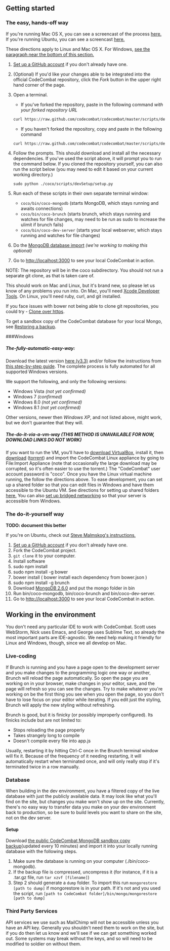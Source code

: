 ## Getting started

### The easy, hands-off way

If you're running Mac OS X, you can see a screencast of the process [here.](https://www.youtube.com/watch?v=fom1ksXSbKM) If you're running Ubuntu, you can see a screencast [here.](http://youtu.be/usN85KSiWUM)

These directions apply to Linux and Mac OS X. For Windows, [see the paragraph near the bottom of this section.](#windows_details)

1. [Set up a GitHub account](https://help.github.com/articles/set-up-git) if you don't already have one.
1. (Optional) If you'd like your changes able to be integrated into the official CodeCombat repository, click the *Fork* button in the upper right hand corner of the page.
1. Open a terminal. 
    * If you've forked the repository, paste in the following command *with your forked repository URL*
    ```bash
    curl https://raw.github.com/codecombat/codecombat/master/scripts/devSetup/bootstrap.sh | bash -s your_repository_url
    ```
    * If you haven't forked the repository, copy and paste in the following command
    ```bash
    curl https://raw.github.com/codecombat/codecombat/master/scripts/devSetup/bootstrap.sh | bash
    ```
1. Follow the prompts. This should download and install all the necessary dependencies. If you've used the script above, it will prompt you to run the command below. If you cloned the repository yourself, you can also run the script below (you may need to edit it based on your current working directory.)

    ```
    sudo python ./coco/scripts/devSetup/setup.py
    ```
1. Run each of these scripts in their own separate terminal window:
    * `coco/bin/coco-mongodb` (starts MongoDB, which stays running and awaits connections)
    * `coco/bin/coco-brunch` (starts brunch, which stays running and watches for file changes, may need to be run as sudo to increase the ulimit if brunch fails)
    * `coco/bin/coco-dev-server` (starts your local webserver, which stays running and watches for file changes)
1. Do the [MongoDB database import](https://github.com/codecombat/codecombat/wiki/Developer-environment#wiki-setup) *(we're working to making this optional)*
1. Go to [http://localhost:3000](http://localhost:3000) to see your local CodeCombat in action.

NOTE: The repository will be in the coco subdirectory.  You should not run a separate git clone, as that is taken care of.

This should work on Mac and Linux, but it's brand new, so please let us know of any problems you run into. On Mac, you'll need [Xcode Developer Tools](http://itunes.apple.com/us/app/xcode/id497799835?ls=1&mt=12). On Linux, you'll need ruby, curl, and git installed. 

If you face issues with bower not being able to clone git repositories, you could try - [Clone over https](http://stackoverflow.com/questions/1722807/git-convert-git-urls-to-http-urls/11383587#11383587).

To get a sandbox copy of the CodeCombat database for your local Mongo, see [Restoring a backup](https://github.com/codecombat/codecombat/wiki/Developer-environment#wiki-database).

<a name="windows_details"></a>
###Windows 
##### The-fully-automatic-easy-way:

Download the latest version [here (v3.3)](https://s3.amazonaws.com/CodeCombatLargeFiles/coco-dev-win-setup-3.3.zip) and/or follow the instructions from [this step-by-step guide](https://github.com/codecombat/codecombat/wiki/Setup-on-Windows:-a-step-by-step-guide). The complete process is fully automated for all supported Windows versions.

We support the following, and only the following versions:
* Windows Vista _(not yet confirmed)_
* Windows 7 _(confirmed)_
* Windows 8.0 _(not yet confirmed)_
* Windows 8.1 _(not yet confirmed)_

Other versions, newer then _Windows XP_, and not listed above, might work, but we don't guarantee that they will.

##### The-do-it-via-a-vm-way (THIS METHOD IS UNAVAILABLE FOR NOW, DOWNLOAD LINKS DO NOT WORK)
If you want to run the VM, you'll have to [download VirtualBox](http://download.virtualbox.org/virtualbox/4.3.6/VirtualBox-4.3.6-91406-Win.exe), install it, then [download](https://s3.amazonaws.com/CodeCombatLargeFiles/CoCoLinux.ova) ([torrent](https://s3.amazonaws.com/CodeCombatLargeFiles/CoCoLinux.ova?torrent)) and import the CodeCombat Linux appliance by going to File:Import Appliance (note that occasionally the large download may be corrupted, so it's often easier to use the torrent.) The "CodeCombat" user account password is "coco". Once you have the Linux virtual machine running, the follow the directions above. To ease development, you can set up a shared folder so that you can edit files in Windows and have them accessible to the Ubuntu VM. See directions for setting up shared folders [here.](http://mikesmithers.wordpress.com/2011/03/23/installing-ubuntu-in-virtualbox-on-a-windows-7-host/#attachment_898) You can also [set up bridged networking](http://askubuntu.com/questions/196118/how-to-access-localhost-on-virtualbox-host-machine) so that your server is accessible from Windows.


### The do-it-yourself way

**TODO: document this better**

If you're on Ubuntu, check out [Steve Malmskog's instructions.](https://github.com/codecombat/codecombat/wiki/Ubuntu-Development-Environment-Setup-Instructions)

1. [Set up a GitHub account](https://help.github.com/articles/set-up-git) if you don't already have one.
1. Fork the CodeCombat project.
1. `git clone` it to your computer.
1. Install software
  1. sudo npm install
  1. sudo npm install -g bower
  1. bower install ( bower install each dependency from bower.json )
  1. sudo npm install -g brunch
  1. Download [MongoDB 2.6.0](http://www.mongodb.org/downloads) and put the mongo folder in bin
1. Run bin/coco-mongodb, bin/coco-brunch and bin/coco-dev-server.
1. Go to [http://localhost:3000](http://localhost:3000) to see your local CodeCombat in action.

## Working in the environment

You don't need any particular IDE to work with CodeCombat. Scott uses WebStorm, Nick uses Emacs, and George uses Sublime Text, so already the most important parts are IDE-agnostic. We need help making it friendly for Linux and Windows, though, since we all develop on Mac.

### Live-coding

If Brunch is running and you have a page open to the development server and you make changes to the programming logic one way or another, Brunch will reload the page automatically. So open the page you are working on in your browser, make changes in your editor, save, and the page will refresh so you can see the changes. Try to make whatever you're working on be the first thing you see when you open the page, so you don't have to lose focus on your editor while iterating. If you edit just the styling, Brunch will apply the new styling without refreshing.

Brunch is good, but it is finicky (or possibly improperly configured). Its finicks include but are not limited to:

* Stops reloading the page properly
* Takes strangely long to compile
* Doesn't compile every file into app.js

Usually, restarting it by hitting Ctrl-C once in the Brunch terminal window will fix it. Because of the frequency of it needing restarting, it will automatically restart when terminated once, and will only really stop if it's terminated twice in a row manually.

### Database

When building in the dev environment, you have a filtered copy of the live database with just the publicly available data. It may look like what you'll find on the site, but changes you make won't show up on the site. Currently, there's no easy way to transfer data you make on your dev environment back to production, so be sure to build levels you want to share on the site, not on the dev server.

#### Setup
Download [the public CodeCombat MongoDB sandbox copy backup](http://23.21.59.137/dump.tar.gz)(updated every 10 minutes) and import it into your locally running database with the following steps. 

1. Make sure the database is running on your computer (./bin/coco-mongodb).
2. If the backup file is compressed, uncompress it (for instance, if it is a .tar.gz file, run `tar xzvf [filename]`) 
3. Step 2 should generate a `dump` folder. To import this run `mongorestore [path to dump]` if mongorestore is in your path. If it's not and you used the script, run `[path to CodeCombat folder]/bin/mongo/mongorestore [path to dump]`

### Third Party Services

API services we use such as MailChimp will not be accessible unless you have an API key. Generally you shouldn't need them to work on the site, but if you do then let us know and we'll see if we can get something worked out. Some systems may break without the keys, and so will need to be modified to soldier on without them.